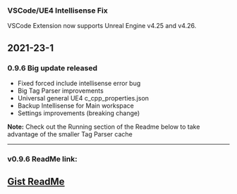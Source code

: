 ### VSCode/UE4 Intellisense Fix

VSCode Extension now supports Unreal Engine v4.25 and v4.26.

## 2021-23-1

### 0.9.6 Big update released

- Fixed forced include intellisense error bug
- Big Tag Parser improvements
- Universal general UE4 c_cpp_properties.json
- Backup Intellisense for Main workspace
- Settings improvements (breaking change)

**Note:** Check out the Running section of the Readme below to take advantage of the smaller Tag Parser cache

---
### v0.9.6 ReadMe link:

## [Gist ReadMe](https://gist.github.com/boocs/f63a4878156295b6e854cac68672f305)
